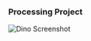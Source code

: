 ### Processing Project

![Dino Screenshot](http://i.imgur.com/Lwm2jbT.png "Dino Processing Screenshot")